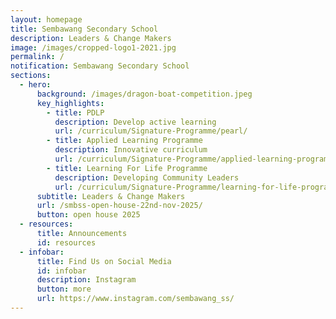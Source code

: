 ```yaml
---
layout: homepage
title: Sembawang Secondary School
description: Leaders & Change Makers
image: /images/cropped-logo1-2021.jpg
permalink: /
notification: Sembawang Secondary School
sections:
  - hero:
      background: /images/dragon-boat-competition.jpeg
      key_highlights:
        - title: PDLP
          description: Develop active learning
          url: /curriculum/Signature-Programme/pearl/
        - title: Applied Learning Programme
          description: Innovative curriculum
          url: /curriculum/Signature-Programme/applied-learning-programme/
        - title: Learning For Life Programme
          description: Developing Community Leaders
          url: /curriculum/Signature-Programme/learning-for-life-programme/
      subtitle: Leaders & Change Makers
      url: /smbss-open-house-22nd-nov-2025/
      button: open house 2025
  - resources:
      title: Announcements
      id: resources
  - infobar:
      title: Find Us on Social Media
      id: infobar
      description: Instagram
      button: more
      url: https://www.instagram.com/sembawang_ss/
---
```

